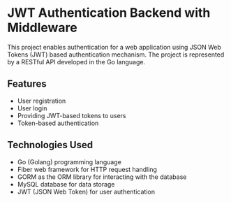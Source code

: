# JWT Authentication Backend with Middleware

This project enables authentication for a web application using JSON Web Tokens (JWT) based authentication mechanism. The project is represented by a RESTful API developed in the Go language.

## Features

- User registration
- User login
- Providing JWT-based tokens to users
- Token-based authentication

## Technologies Used

- Go (Golang) programming language
- Fiber web framework for HTTP request handling
- GORM as the ORM library for interacting with the database
- MySQL database for data storage
- JWT (JSON Web Token) for user authentication
